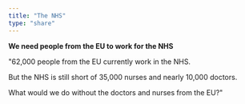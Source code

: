 ```yaml
---
title: "The NHS"
type: "share"
---
```


**We need people from the EU to work for the NHS**

"62,000 people from the EU currently work in the NHS.

But the NHS is still short of 35,000 nurses and nearly 10,000 doctors.

What would we do without the doctors and nurses from the EU?"
